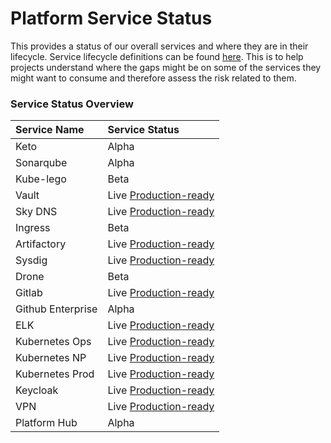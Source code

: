 # Platform Service Status

This provides a status of our overall services and where they are in their lifecycle.
Service lifecycle definitions can be found [here](../docs/service_lifecycles.md). This is to help projects understand where the gaps might be on some of the services they might want to consume and therefore assess the risk related to them.

### Service Status Overview

| Service Name | Service Status |
| :--- | :--- |
| Keto | Alpha |
| Sonarqube | Alpha |
| Kube-lego | Beta |
| Vault | Live [Production-ready](../docs/service_lifecycle.md) |
| Sky DNS | Live [Production-ready](../docs/service_lifecycle.md) |
| Ingress | Beta |
| Artifactory | Live [Production-ready](../docs/service_lifecycle.md) |
| Sysdig | Live [Production-ready](../docs/service_lifecycle.md) |
| Drone | Beta |
| Gitlab | Live [Production-ready](../docs/service_lifecycle.md) |
| Github Enterprise | Alpha |
| ELK | Live [Production-ready](../docs/service_lifecycle.md) |
| Kubernetes Ops | Live [Production-ready](../docs/service_lifecycle.md) |
| Kubernetes NP | Live [Production-ready](../docs/service_lifecycle.md) |
| Kubernetes Prod | Live [Production-ready](../docs/service_lifecycle.md) |
| Keycloak | Live [Production-ready](../docs/service_lifecycle.md) |
| VPN | Live [Production-ready](../docs/service_lifecycle.md) |
| Platform Hub | Alpha |
